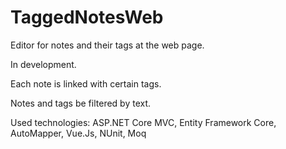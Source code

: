 # TaggedNotesWeb

Editor for notes and their tags at the web page.

In development.

Each note is linked with certain tags.

Notes and tags be filtered by text.

Used technologies: ASP.NET Core MVC, Entity Framework Core, AutoMapper, Vue.Js, NUnit, Moq
